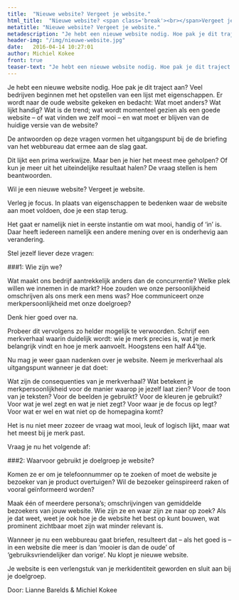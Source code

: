 ```yaml
---
title:  "Nieuwe website? Vergeet je website."
html_title:  "Nieuwe website? <span class='break'><br></span>Vergeet je website."
metatitle: "Nieuwe website? Vergeet je website."
metadescription: "Je hebt een nieuwe website nodig. Hoe pak je dit traject aan? Stel jezelf deze vragen."
header-img: "/img/nieuwe-website.jpg"
date:   2016-04-14 10:27:01
author: Michiel Kokee
front: true
teaser-text: "Je hebt een nieuwe website nodig. Hoe pak je dit traject aan? Stel jezelf deze vragen."
---
```


Je hebt een nieuwe website nodig. Hoe pak je dit traject aan? Veel bedrijven beginnen met het opstellen van een lijst met eigenschappen. Er wordt naar de oude website gekeken en bedacht: Wat moet anders? Wat lijkt handig? Wat is de trend; wat wordt momenteel gezien als een goede website – of wat vinden we zelf mooi – en wat moet er blijven van de huidige versie van de website?

De antwoorden op deze vragen vormen het uitgangspunt bij de de briefing van het webbureau dat ermee aan de slag gaat.

Dit lijkt een prima werkwijze. Maar ben je hier het meest mee geholpen? Of kun je meer uit het uiteindelijke resultaat halen? De vraag stellen is hem beantwoorden. 

Wil je een nieuwe website? Vergeet je website.

Verleg je focus. In plaats van eigenschappen te bedenken waar de website aan moet voldoen, doe je een stap terug.

Het gaat er namelijk niet in eerste instantie om wat mooi, handig of ‘in’ is. Daar heeft iedereen namelijk een andere mening over en is onderhevig aan verandering. 

Stel jezelf liever deze vragen:

###1: Wie zijn we? 

Wat maakt ons bedrijf aantrekkelijk anders dan de concurrentie? Welke plek willen we innemen in de markt? Hoe zouden we onze persoonlijkheid omschrijven als ons merk een mens was? Hoe communiceert onze merkpersoonlijkheid met onze doelgroep? 

Denk hier goed over na. 

Probeer dit vervolgens zo helder mogelijk te verwoorden. Schrijf een merkverhaal waarin duidelijk wordt: wie je merk precies is, wat je merk belangrijk vindt en hoe je merk aanvoelt. Hoogstens een half A4’tje.

Nu mag je weer gaan nadenken over je website. Neem je merkverhaal als uitgangspunt wanneer je dat doet:

Wat zijn de consequenties van je merkverhaal? Wat betekent je merkpersoonlijkheid voor de manier waarop je jezelf laat zien? Voor de toon van je teksten? Voor de beelden je gebruikt? Voor de kleuren je gebruikt? Voor wat je wel zegt en wat je niet zegt? Voor waar je de focus op legt? Voor wat er wel en wat niet op de homepagina komt?

Het is nu niet meer zozeer de vraag wat mooi, leuk of logisch lijkt, maar wat het meest bij je merk past. 

Vraag je nu het volgende af:

###2: Waarvoor gebruikt je doelgroep je website? 

Komen ze er om je telefoonnummer op te zoeken of moet de website je bezoeker van je product overtuigen? Wil de bezoeker geïnspireerd raken of vooral geïnformeerd worden? 

Maak één of meerdere persona’s; omschrijvingen van gemiddelde bezoekers van jouw website. Wie zijn ze en waar zijn ze naar op zoek? Als je dat weet, weet je ook hoe je de website het best op kunt bouwen, wat prominent zichtbaar moet zijn wat minder relevant is.  

Wanneer je nu een webbureau gaat briefen, resulteert dat – als het goed is – in een website die meer is dan ‘mooier is dan de oude’ of ‘gebruiksvriendelijker dan vorige’. Nu klopt je nieuwe website. 

Je website is een verlengstuk van je merkidentiteit geworden en sluit aan bij je doelgroep.


Door: Lianne Barelds & Michiel Kokee
